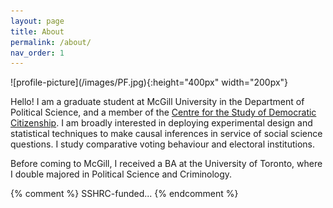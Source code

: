 ```yaml
---
layout: page
title: About
permalink: /about/
nav_order: 1
---
```



<div class="columns-2">
![profile-picture](/images/PF.jpg){:height="400px" width="200px"}

Hello! I am a graduate student at McGill University in the Department of Political Science, and a member of the [Centre for the Study of Democratic Citizenship](https://csdc-cecd.ca/). I am broadly interested in deploying experimental design and statistical techniques to make causal inferences in service of social science questions. I study comparative voting behaviour and electoral institutions.

Before coming to McGill, I received a BA at the University of Toronto, where I double majored in Political Science and Criminology.
</div>


{% comment %} 
  SSHRC-funded...
{% endcomment %}


